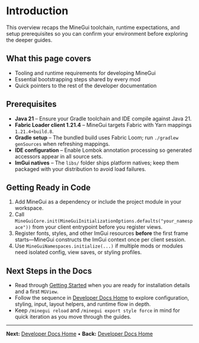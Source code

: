 # Introduction
This overview recaps the MineGui toolchain, runtime expectations, and setup prerequisites so you can confirm your environment before exploring the deeper guides.

## What this page covers
- Tooling and runtime requirements for developing MineGui
- Essential bootstrapping steps shared by every mod
- Quick pointers to the rest of the developer documentation

## Prerequisites
- **Java 21** – Ensure your Gradle toolchain and IDE compile against Java 21.
- **Fabric Loader client 1.21.4** – MineGui targets Fabric with Yarn mappings `1.21.4+build.8`.
- **Gradle setup** – The bundled build uses Fabric Loom; run `./gradlew genSources` when refreshing mappings.
- **IDE configuration** – Enable Lombok annotation processing so generated accessors appear in all source sets.
- **ImGui natives** – The `libs/` folder ships platform natives; keep them packaged with your distribution to avoid load failures.

## Getting Ready in Code
1. Add MineGui as a dependency or include the project module in your workspace.
2. Call `MineGuiCore.init(MineGuiInitializationOptions.defaults("your_namespace"))` from your client entrypoint before you register views.
3. Register fonts, styles, and other ImGui resources **before** the first frame starts—MineGui constructs the ImGui context once per client session.
4. Use `MineGuiNamespaces.initialize(...)` if multiple mods or modules need isolated config, view saves, or styling profiles.

## Next Steps in the Docs
- Read through [Getting Started](getting-started.md) when you are ready for installation details and a first `MGView`.
- Follow the sequence in [Developer Docs Home](README.md) to explore configuration, styling, input, layout helpers, and runtime flow in depth.
- Keep `/minegui reload` and `/minegui export style force` in mind for quick iteration as you move through the guides.

---

**Next:** [Developer Docs Home](README.md) • **Back:** [Developer Docs Home](README.md)
